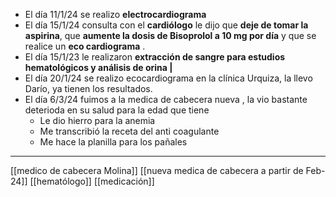 - El día 11/1/24 se realizo **electrocardiograma**
- El día 15/1/24 consulta con el **cardiólogo** le dijo que **deje de tomar la aspirina**, que **aumente la dosis de Bisoprolol a 10 mg por día** y que se realice un **eco cardiograma** .
- El día 15/1/23 le realizaron **extracción de sangre para estudios hematológicos y análisis de orina |**
- El día 20/1/24 se realizo ecocardiograma en la clínica Urquiza, la llevo Darío, ya tienen los resultados.
- El día 6/3/24 fuimos a la medica de cabecera nueva , la vio bastante deterioda en su salud para la edad que tiene 
	- Le dio hierro para la anemia 
	- Me transcribió la receta del anti coagulante  
	- Me hace la planilla para los pañales 
------

[[medico de cabecera Molina]]
[[nueva medica de cabecera a partir de Feb-24]]
[[hematólogo]]
[[medicación]]
